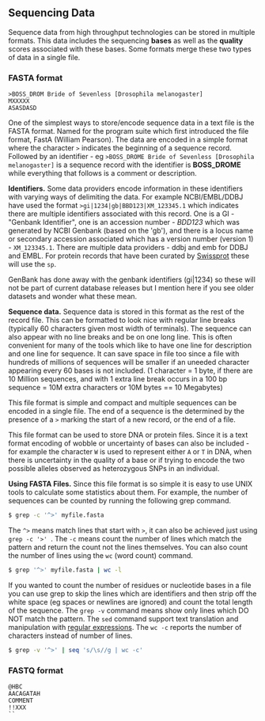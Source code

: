 ## Sequencing Data

Sequence data from high throughput technologies can be stored in multiple formats. This data includes the sequencing **bases** as well as the **quality** scores associated with these bases.  Some formats merge these two types of data in a single file.

### FASTA format

```
>BOSS_DROM Bride of Sevenless [Drosophila melanogaster]
MXXXXX
ASASDASD
```

One of the simplest ways to store/encode sequence data in a text file is the FASTA format. Named for the program suite which first introduced the file format, FastA (William Pearson). The data are encoded in a simple format where the character `>` indicates the beginning of a sequence record. Followed by an identifier - eg `>BOSS_DROME Bride of Sevenless [Drosophila melanogaster]` is a sequence record with the identifier is **BOSS_DROME** while everything that follows is a comment or description.  

**Identifiers.** Some data providers encode information in these identifiers with varying ways of delimiting the data. For example NCBI/EMBL/DDBJ have used the format `>gi|1234|gb|BBD123|XM_123345.1` which indicates there are multiple identifiers associated with this record. One is a GI - "Genbank Identifier", one is an accession number - *BDD123* which was generated by NCBI Genbank (based on the 'gb'), and there is a locus name or secondary accession associated which has a version number (version 1) - `XM_123345.1`. There are multiple data providers - ddbj and emb for DDBJ and EMBL.  For protein records that have been curated by [Swissprot](http://www.swissprot.org) these will use the `sp`.  

GenBank has done away with the genbank identifiers (gi|1234) so these will not be part of current database releases but I mention here if you see older datasets and wonder what these mean.

**Sequence data.** Sequence data is stored in this format as the rest of the record file. This can be formatted to look nice with regular line breaks (typically 60 characters given most width of terminals). The sequence can also appear with no line breaks and be on one long line. This is often convenient for many of the tools which like to have one line for description and one line for sequence. It can save space in file too since a file with hundreds of millions of sequences will be smaller if an uneeded character appearing every 60 bases is not included. (1 character = 1 byte, if there are 10 Million sequences, and with 1 extra line break occurs in a 100 bp sequence  = 10M extra characters or 10M bytes == 10 Megabytes)

This file format is simple and compact and multiple sequences can be encoded in a single file. The end of a sequence is the determined by the presence of a `>` marking the start of a new record, or the end of a file.

This file format can be used to store DNA or protein files. Since it is a text format encoding of wobble or uncertainty of bases can also be included - for example the character `W` is used to represent either `A` or `T` in DNA, when there is uncertainty in the quality of a base or if trying to encode the two possible alleles observed as heterozygous SNPs in an individual.

**Using FASTA Files.** Since this file format is so simple it is easy to use UNIX tools to calculate some statistics about them. For example, the number of sequences can be counted by running the following grep command.
```bash
$ grep -c '^>' myfile.fasta
```
The `^>` means match lines that start with `>`, it can also be achieved just using `grep -c '>' `. The `-c` means count the number of lines which match the pattern and return the count not the lines themselves.
You can also count the number of lines using the `wc` (word count) command.
```bash
$ grep '^>' myfile.fasta | wc -l
```

If you wanted to count the number of residues or nucleotide bases in a file you can use grep to skip the lines which are identifiers and then strip off the white space (eg spaces or newlines are ignored) and count the total length of the sequence. The `grep -v` command means show only lines which DO NOT match the pattern. The `sed` command support text translation and manipulation with [regular expressions](http://REGULAREXPRESSIONSWIKI). The `wc -c` reports the number of characters instead of number of lines.

```bash
$ grep -v '^>' | seq 's/\s//g | wc -c'
```

### FASTQ format

```
@HBC
AACAGATAH
COMMENT
!!XXX
``
